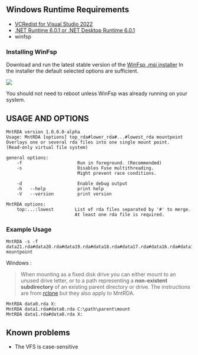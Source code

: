 ## Windows Runtime Requirements

- [VCRedist for Visual Studio 2022](https://aka.ms/vs/17/release/vc_redist.x64.exe)
- [.NET Runtime 6.0.1 or .NET Desktop Runtime 6.0.1](https://dotnet.microsoft.com/en-us/download/dotnet/6.0)
- winfsp

### Installing WinFsp

Download and run the latest stable version of the [WinFsp .msi installer](https://github.com/billziss-gh/winfsp/releases/latest)
In the installer the default selected options are sufficient.

![](https://virtio-fs.gitlab.io/winfsp-installer.png)

You should not need to reboot unless WinFsp was already running on your system.


## USAGE AND OPTIONS

```
MntRDA version 1.0.0.0-alpha
Usage: MntRDA [options] top_rda#lower_rda#...#lowest_rda mountpoint
Overlays one or several rda files into one single mount point.
(Read-only virtual file system)
   
general options:
    -f                     Run in foreground. (Recommended) 
    -s                     Disables Fuse multithreading. 
                           Might prevent race conditions.

    -d                     Enable debug output
    -h   --help            print help
    -V   --version         print version
   
MntRDA options:
    top:...:lowest        List of rda files separated by '#' to merge. 
                          At least one rda file is required. 
```

### Example Usage

```
MntRDA -s -f data21.rda#data20.rda#data19.rda#data18.rda#data17.rda#data16.rda#data15.rda#data14.rda#data13.rda#data12.rda#data11.rda#data10.rda#data9.rda#data8.rda#data7.rda#data6.rda#data5.rda#data4.rda#data3.rda#data2.rda#data1.rda#data0.rda mountpoint
```

Windows :
>When mounting as a fixed disk drive you can either mount to an unused drive letter, or to a path representing a **non-existent subdirectory** of an existing parent directory or drive.
The instructions are from [rclone](https://rclone.org/commands/rclone_mount/#mounting-modes-on-windows) but they also apply to MntRDA. 

```
MntRDA data0.rda X:
MntRDA data1.rda#data0.rda C:\path\parent\mount
MntRDA data1.rda#data0.rda X:
```

## Known problems

- The VFS is case-sensitive